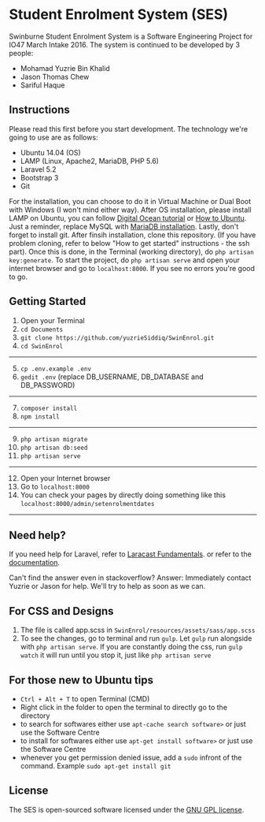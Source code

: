 # Student Enrolment System (SES)

Swinburne Student Enrolment System is a Software Engineering Project for IO47 March Intake 2016. The system is continued to be developed by 3 people:
- Mohamad Yuzrie Bin Khalid
- Jason Thomas Chew
- Sariful Haque

## Instructions

Please read this first before you start development. The technology we're going to use are as follows:
- Ubuntu 14.04 (OS)
- LAMP (Linux, Apache2, MariaDB, PHP 5.6)
- Laravel 5.2
- Bootstrap 3
- Git

For the installation, you can choose to do it in Virtual Machine or Dual Boot with Windows (I won't mind either way). After OS installation, please install LAMP on Ubuntu, you can follow [Digital Ocean tutorial](https://www.digitalocean.com/community/tutorials/how-to-install-linux-apache-mysql-php-lamp-stack-on-ubuntu) or [How to Ubuntu](http://howtoubuntu.org/how-to-install-lamp-on-ubuntu). Just a reminder, replace MySQL with [MariaDB installation](http://www.2daygeek.com/install-upgrade-mariadb-10-on-ubuntu-debian-mint/#). Lastly, don't forget to install git. After finsih installation, clone this repository. (If you have problem cloning, refer to below "How to get started" instructions - the ssh part). Once this is done, in the Terminal (working directory), do `php artisan key:generate`. To start the project, do `php artisan serve` and open your internet browser and go to `localhost:8000`. If you see no errors you're good to go.

## Getting Started

1. Open your Terminal
2. `cd Documents`
3. `git clone https://github.com/yuzrieSiddiq/SwinEnrol.git`
4. `cd SwinEnrol`
----
5. `cp .env.example .env`
6. `gedit .env` (replace DB_USERNAME, DB_DATABASE and DB_PASSWORD)
----
7. `composer install`
8. `npm install`
----
9. `php artisan migrate`
10. `php artisan db:seed`
11. `php artisan serve`
----
12. Open your Internet browser
13. Go to `localhost:8000`
14. You can check your pages by directly doing something like this `localhost:8000/admin/setenrolmentdates`
----

## Need help?

If you need help for Laravel, refer to [Laracast Fundamentals](https://laracasts.com/series/laravel-5-fundamentals). or refer to the [documentation](http://laravel.com/docs).

Can't find the answer even in stackoverflow?
Answer: Immediately contact Yuzrie or Jason for help. We'll try to help as soon as we can.

## For CSS and Designs
1. The file is called app.scss in `SwinEnrol/resources/assets/sass/app.scss`
2. To see the changes, go to terminal and run `gulp`. Let `gulp` run alongside with `php artisan serve`. If you are constantly doing the css, run `gulp watch` it will run until you stop it, just like `php artisan serve`

## For those new to Ubuntu tips

- `Ctrl + Alt + T` to open Terminal (CMD)
- Right click in the folder to open the terminal to directly go to the directory
- to search for softwares either use `apt-cache search software>` or just use the Software Centre
- to install for softwares either use `apt-get install software>` or just use the Software Centre
- whenever you get permission denied issue, add a `sudo` infront of the command. Example `sudo apt-get install git`

## License

The SES is open-sourced software licensed under the [GNU GPL license](https://opensource.org/licenses/GPL-3.0).
